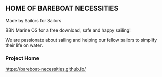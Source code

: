 ## HOME OF BAREBOAT NECESSITIES 

Made by Sailors for Sailors

BBN Marine OS for a free download,
safe and happy sailing!

We are passionate about sailing and helping our fellow sailors to simplify their life on water. 

### Project Home

https://bareboat-necessities.github.io/
